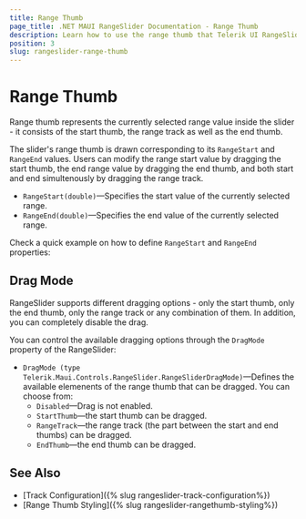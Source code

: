 ```yaml
---
title: Range Thumb
page_title: .NET MAUI RangeSlider Documentation - Range Thumb
description: Learn how to use the range thumb that Telerik UI RangeSlider for .NET MAUI control provides.
position: 3
slug: rangeslider-range-thumb
---
```


# Range Thumb

Range thumb represents the currently selected range value inside the slider - it consists of the start thumb, the range track as well as the end thumb. 

The slider's range thumb is drawn corresponding to its `RangeStart` and `RangeEnd` values. Users can modify the range start value by dragging the start thumb, the end range value by dragging the end thumb, and both start and end simultenously by dragging the range track.

* `RangeStart(double)`&mdash;Specifies the start value of the currently selected range.
* `RangeEnd(double)`&mdash;Specifies the end value of the currently selected range.

Check a quick example on how to define `RangeStart` and `RangeEnd` properties:

<snippet id='rangeslider-getting-started-xaml' />

## Drag Mode

RangeSlider supports different dragging options - only the start thumb, only the end thumb, only the range track or any combination of them. In addition, you can completely disable the drag. 

You can control the available dragging options through the `DragMode` property of the RangeSlider:

* `DragMode (type Telerik.Maui.Controls.RangeSlider.RangeSliderDragMode)`&mdash;Defines the available elemenents of the range thumb that can be dragged. You can choose from:
    * `Disabled`&mdash;Drag is not enabled.
    * `StartThumb`&mdash;the start thumb can be dragged.
    * `RangeTrack`&mdash;the range track (the part between the start and end thumbs) can be dragged.
    * `EndThumb`&mdash;the end thumb can be dragged.

<snippet id='rangeslider-drag-disabled-xaml' />

## See Also

- [Track Configuration]({% slug rangeslider-track-configuration%})
- [Range Thumb Styling]({% slug rangeslider-rangethumb-styling%})






